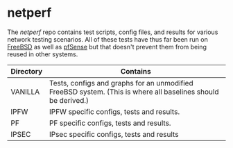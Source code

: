 # netperf #

The *netperf* repo contains test scripts, config files, and results
for various network testing scenarios.  All of these tests have thus
far been run on [FreeBSD](http://www.freebsd.org) as well as
[pfSense](http://www.pfsense.org) but that doesn't prevent them from
being reused in other systems.

Directory | Contains
----------|----------
VANILLA | Tests, configs and graphs for an unmodified FreeBSD system. (This is where all baselines should be derived.)
IPFW|IPFW specific configs, tests and results.
PF| PF specific configs, tests and results.
IPSEC|IPsec specific configs, tests and results
